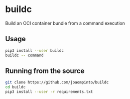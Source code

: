 # buildc

Build an OCI container bundle from a command execution

## Usage

```bash
pip3 install --user buildc
buildc -- command
```

## Running from the source
```bash
git clone https://github.com/joaompinto/buildc
cd buildc
pip3 install --user -r requirements.txt
```
